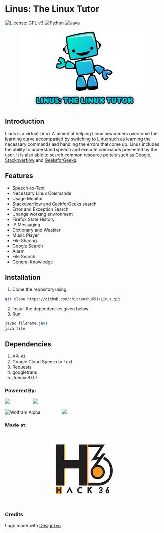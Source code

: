 # Linus: The Linux Tutor
[![License: GPL v3](https://img.shields.io/badge/License-GPLv3-blue.svg)](https://www.gnu.org/licenses/gpl-3.0)
![Python](https://img.shields.io/badge/python-v3.7+-blue.svg)
![Java](https://img.shields.io/badge/java-8-blue.svg)
<p align="center">
<img src="Assets/logo.jpg"/>
  </p>
  
## Introduction
  Linus is a virtual Linux AI aimed at helping Linux newcomers overcome the learning curve accompanied by switching to Linux such as learning the necessary commands and handling the errors that come up. Linus includes the ability to understand speech and execute commands presented by the user. It is also able to search common resource portals such as [Google](https://www.google.com), [Stackoverflow](https://www.stackoverflow.com) and [GeeksforGeeks](https://www.geeksforgeeks.com).

## Features
 * Speech-to-Text
 * Necessary Linux Commands
 * Usage Monitor
 * Stackoverflow and GeekforGeeks search
 * Error and Exception Search
 * Change working environment
 * Firefox State History
 * IP Messaging
 * Dictionary and Weather
 * Music Player
 * File Sharing
 * Google Search
 * Alarm
 * File Search
 * General Knowledge
 
## Installation
1) Clone the repository using:
```bash
git clone https://github.com/chitranshu651/Linus.git
```
2) Install the dependencies given below
3)  Run:
```java
javac filename.java
java file
```

## Dependencies
1) API.AI
1) Google Cloud Speech to Text
1) Requests
1) googletrans
1) jfoenix 8.0.7
### Powered By:

<img src="https://blog.dialogflow.com/images/logo.svg" width="300px"/><a href="https://hasura.io">
  <img hspace="70px" width="250px" src="https://graphql-engine-cdn.hasura.io/img/powered_by_hasura_black.svg" />
</a>

<img src="https://lh3.googleusercontent.com/iDUNgf_-e5bF7SkzouPJJOQNvV1PIZ6JDHiuypxC5EUQmQFtf6-Youp1lss4KdcIMWQ" width="300px" alt="Wolfram Alpha"/><img src="https://blog.equinix.com/wp-content/uploads/2018/04/google-cloud.jpg" width="300px" hspace="70px"/>

### Made at:

<p align="center">
<img src="Assets/hack36.png" />
</p>
 
 ### Credits
 <div>Logo made with <a href="https://www.designevo.com/en/" title="Free Online Logo Maker">DesignEvo</a></div>

